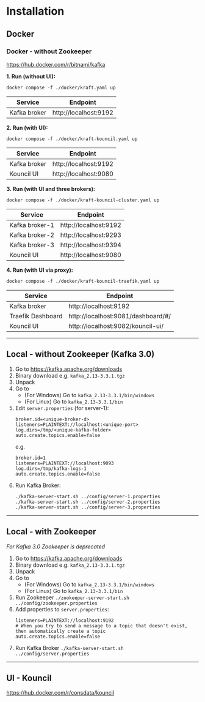 # Installation

## Docker

### Docker - without Zookeeper

https://hub.docker.com/r/bitnami/kafka

**1. Run (without UI):**

```shell
docker compose -f ./docker/kraft.yaml up
```

| Service      | Endpoint              |
|--------------|-----------------------|
| Kafka broker | http://localhost:9192 |

**2. Run (with UI):**

```shell
docker compose -f ./docker/kraft-kouncil.yaml up
```

| Service      | Endpoint              |
|--------------|-----------------------|
| Kafka broker | http://localhost:9192 |
| Kouncil UI   | http://localhost:9080 |


**3. Run (with UI and three brokers):**

```shell
docker compose -f ./docker/kraft-kouncil-cluster.yaml up
```

| Service        | Endpoint              |
|----------------|-----------------------|
| Kafka broker-1 | http://localhost:9192 |
| Kafka broker-2 | http://localhost:9293 |
| Kafka broker-3 | http://localhost:9394 |
| Kouncil UI     | http://localhost:9080 |

**4. Run (with UI via proxy):**

```shell
docker compose -f ./docker/kraft-kouncil-traefik.yaml up
```

| Service           | Endpoint                           |
|-------------------|------------------------------------|
| Kafka broker      | http://localhost:9192              |
| Traefik Dashboard | http://localhost:9081/dashboard/#/ |
| Kouncil UI        | http://localhost:9082/kouncil-ui/  |

-------------------------------------------------------------------

## Local - without Zookeeper (Kafka 3.0)

1. Go to https://kafka.apache.org/downloads
2. Binary download e.g. `kafka_2.13-3.3.1.tgz`
3. Unpack
4. Go to
    * (For Windows) Go to `kafka_2.13-3.3.1/bin/windows`
    * (For Linux) Go to `kafka_2.13-3.3.1/bin`
5. Edit `server.properties` (for server-1):
    ```
    broker.id=<unique-broker-d>
    listeners=PLAINTEXT://localhost:<unique-port>
    log.dirs=/tmp/<unique-kafka-folder>
    auto.create.topics.enable=false
   ```
   e.g.
    ```
    broker.id=1
    listeners=PLAINTEXT://localhost:9093
    log.dirs=/tmp/kafka-logs-1
    auto.create.topics.enable=false
    ```
6. Run Kafka Broker:
    ```shell
    ./kafka-server-start.sh ../config/server-1.properties
    ./kafka-server-start.sh ../config/server-2.properties
    ./kafka-server-start.sh ../config/server-3.properties
    ```

-------------------------------------------------------------------

## Local - with Zookeeper

*For Kafka 3.0 Zookeeper is deprecated*

1. Go to https://kafka.apache.org/downloads
2. Binary download e.g. `kafka_2.13-3.3.1.tgz`
3. Unpack
4. Go to
    * (For Windows) Go to `kafka_2.13-3.3.1/bin/windows`
    * (For Linux) Go to `kafka_2.13-3.3.1/bin`
5. Run Zookeeper `./zookeeper-server-start.sh ../config/zookeeper.properties`
6. Add properties to `server.properties`:
   ```properties
   listeners=PLAINTEXT://localhost:9192
   # When you try to send a message to a topic that doesn't exist, then automatically create a topic
   auto.create.topics.enable=false
   ```
7. Run Kafka Broker `./kafka-server-start.sh ../config/server.properties`

-------------------------------------------------------------------

## UI - Kouncil

https://hub.docker.com/r/consdata/kouncil
